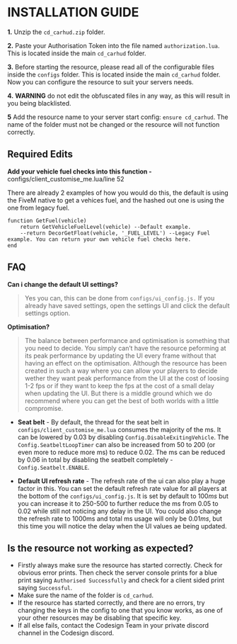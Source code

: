 # INSTALLATION GUIDE
**1.** Unzip the `cd_carhud.zip` folder.

**2.** Paste your Authorisation Token into the file named `authorization.lua`. This is located inside the main `cd_carhud` folder.

 **3.** Before starting the resource, please read all of the configurable files inside the `configs` folder. This is located inside the main `cd_carhud` folder. Now you can configure the resource to suit your servers needs.
 
 **4.** **WARNING** do not edit the obfuscated files in any way, as this will result in you being blacklisted.
 
 **5** Add the resource name to your server start config: `ensure cd_carhud`. The name of the folder must not be changed or the resource will not function correctly.

## Required Edits

**Add your vehicle fuel checks into this function -** configs/client_customise_me.lua/line 52

There are already 2 examples of how you would do this, the default is using the FiveM native to get a vehices fuel, and the hashed out one is using the one from legacy fuel.

    function GetFuel(vehicle)
	    return GetVehicleFuelLevel(vehicle) --Default example.
	    --return DecorGetFloat(vehicle, '_FUEL_LEVEL') --Legacy Fuel example. You can return your own vehicle fuel checks here.
    end


## FAQ

**Can i change the default UI settings?**
> Yes you can, this can be done from `configs/ui_config.js.` If you already have saved settings, open the settings UI and click the default settings option.

**Optimisation?**
> The balance between performance and optimisation is something that you need to decide. You simply can’t have the resource peforming at its peak performance by updating the UI every frame without that having an effect on the optimisation. Although the resource has been created in such a way  where you can allow your players to decide wether they want peak performance from the UI at the cost of loosing 1-2 fps or if they want to keep the fps at the cost of a small delay when updating the UI. But there is a middle ground which we do recommend where you can get the best of both worlds with a little compromise.

 - **Seat belt** - By default, the thread for the seat belt in `configs/client_customise_me.lua` consumes the majority of the ms. It can be lowered by 0.03 by disabling `Config.DisableExitingVehicle`. The `Config.SeatbeltLoopTimer` can also be increased from 50 to 200 (or even more to reduce more ms) to reduce 0.02. The ms can be reduced by 0.06 in total by disabling the seatbelt completely - `Config.Seatbelt.ENABLE`.

 - **Default UI refresh rate** - The refresh rate of the ui can also play a huge factor in this. You can set the default refresh rate value for all players at the bottom of the `configs/ui_config.js`. It is set by default to 100*ms* but you can increase it to 250-500 to further reduce the ms from 0.05 to 0.02 while still not noticing any delay in the UI. You could also change the refresh rate to 1000ms and total ms usage will only be 0.01*ms*, but this time you will notice the delay when the UI values ae being updated.





## Is the resource not working as expected?
- Firstly always make sure the resource has started correctly. Check for obvious error prints. Then check the server console prints for a blue print saying `Authorised Successfully` and check for a client sided print saying `Successful`.
- Make sure the name of the folder is `cd_carhud`.
- If the resource has started correctly, and there are no errors, try changing the keys in the config to one that you know works, as one of your other resources may be disabling that specific key.
- If all else fails, contact the Codesign Team in your private discord channel in the Codesign discord.

